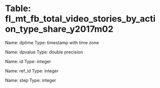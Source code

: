 Table: fl_mt_fb_total_video_stories_by_action_type_share_y2017m02
=================================================================

Name: dptime
Type: timestamp with time zone

Name: dpvalue
Type: double precision

Name: id
Type: integer

Name: ref_id
Type: integer

Name: step
Type: integer

